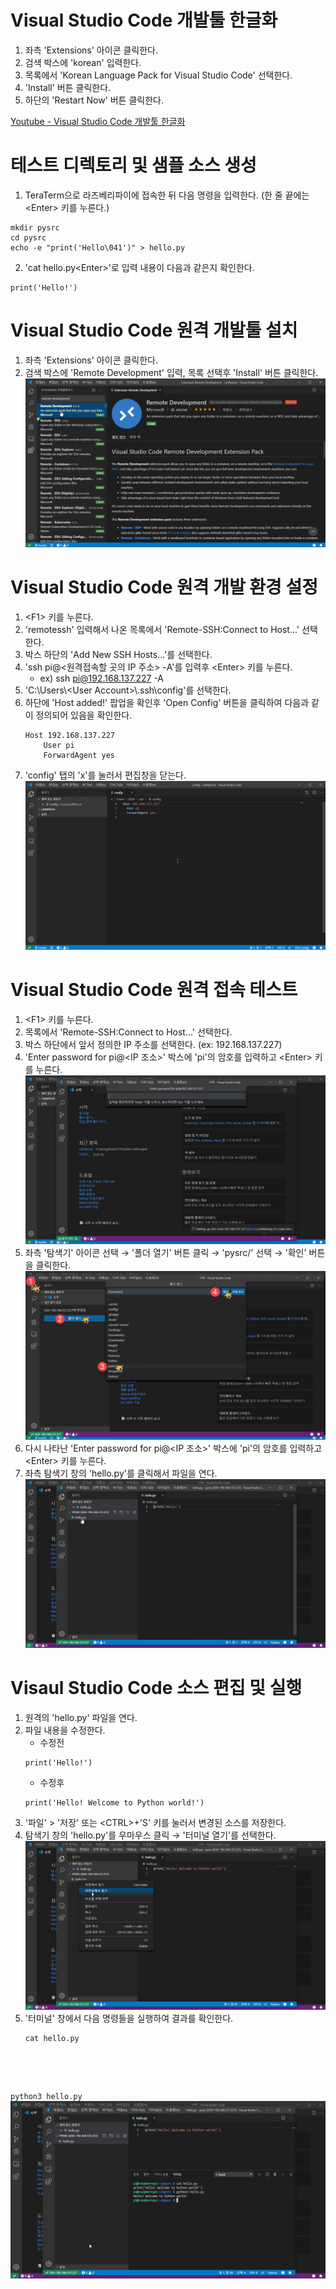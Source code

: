 # Visual Studio Code 개발툴 한글화

1. 좌측 'Extensions' 아이콘 클릭한다.
2. 검색 박스에 'korean' 입력한다.
3. 목록에서 'Korean Language Pack for Visual Studio Code' 선택한다.
4. 'Install' 버튼 클릭한다.
5. 하단의 'Restart Now' 버튼 클릭한다.

[Youtube - Visual Studio Code 개발툴 한글화](https://youtu.be/kx7kpDC5llg)


# 테스트 디렉토리 및 샘플 소스 생성

1. TeraTerm으로 라즈베리파이에 접속한 뒤 다음 명령을 입력한다. (한 줄 끝에는 &lt;Enter&gt; 키를 누른다.)
<pre><code>mkdir pysrc
cd pysrc
echo -e "print('Hello\041')" &gt; hello.py</code>
</pre>
2. 'cat hello.py&lt;Enter&gt;'로 입력 내용이 다음과 같은지 확인한다.
<pre><code>print('Hello!')</code></pre>


# Visual Studio Code 원격 개발툴 설치

1. 좌측 'Extensions' 아이콘 클릭한다.
2. 검색 박스에 'Remote Development' 입력, 목록 선택후 'Install' 버튼 클릭한다.
![Extensions &gt; Remote Development](../images/vscode-extensions-removedevelopment.jpg)


# Visual Studio Code 원격 개발 환경 설정

1. &lt;F1&gt; 키를 누른다.
2. 'remotessh' 입력해서 나온 목록에서 'Remote-SSH:Connect to Host...' 선택한다.
3. 박스 하단의 'Add New SSH Hosts...'를 선택한다.
4. 'ssh pi@&lt;원격접속할 곳의 IP 주소&gt; -A'를 입력후 &lt;Enter&gt; 키를 누른다.
   * ex) ssh pi@192.168.137.227 -A
5. 'C:\\Users\\&lt;User Account&gt;\\.ssh\\config'를 선택한다.
6. 하단에 'Host added!' 팝업을 확인후 'Open Config' 버튼을 클릭하여 다음과 같이 정의되어 있음을 확인한다.
   <pre><code>Host 192.168.137.227
       User pi
       ForwardAgent yes</code>
   </pre>
7. 'config' 탭의 'x'를 눌러서 편집창을 닫는다.
![.ssh config](../images/vscode-sshconfig.jpg)


# Visual Studio Code 원격 접속 테스트

1. &lt;F1&gt; 키를 누른다.
2. 목록에서 'Remote-SSH:Connect to Host...' 선택한다.
3. 박스 하단에서 앞서 정의한 IP 주소를 선택한다. (ex: 192.168.137.227)
4. 'Enter password for pi@&lt;IP 조소&gt;' 박스에 'pi'의 암호를 입력하고 &lt;Enter&gt; 키를 누른다.
![VSCode - Enter password for pi](../images/vscode-pi_pwd.jpg)
5. 좌측 '탐색기' 아이콘 선택 → '폴더 열기' 버튼 클릭 → 'pysrc/' 선택 → '확인' 버튼을 클릭한다.
![VSCode - Select folder](../images/vscode-sel_remotedir.jpg)
6. 다시 나타난 'Enter password for pi@&lt;IP 조소&gt;' 박스에 'pi'의 암호를 입력하고 &lt;Enter&gt; 키를 누른다.
7. 좌측 탐색기 창의 'hello.py'를 클릭해서 파일을 연다.
![VSCode - Select hello.py](../images/vscode-sel-hellofile.jpg)


# Visaul Studio Code 소스 편집 및 실행

1. 원격의 'hello.py' 파일을 연다.
2. 파일 내용을 수정한다.
   * 수정전
   <pre><code>print('Hello!')</code></pre>
   * 수정후
   <pre><code>print('Hello! Welcome to Python world!')</code></pre>
3. '파일' > '저장' 또는 &lt;CTRL&gt;+'S' 키를 눌러서 변경된 소스를 저장한다.
4. 탐색기 창의 'hello.py'를 우마우스 클릭 → '터미널 열기'를 선택한다.
![VSCode - Open Terminal](../images/vscode-open-term.jpg)
5. '터미널' 창에서 다음 명령들을 실행하여 결과를 확인한다.
   <pre><code>cat hello.py
python3 hello.py</code>
   </pre>
![VSCode - Run Hello file](../images/vscode-run-hello.jpg)
